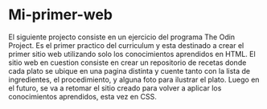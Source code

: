 # Mi-primer-web
 El siguiente projecto consiste en un ejercicio del programa The Odin Project. Es el primer practico del curriculum y esta destinado a crear el primer sitio web utilizando solo los conocimientos aprendidos en HTML. El sitio web en cuestion consiste en crear un repositorio de recetas donde cada plato se ubique en una pagina distinta y cuente tanto con la lista de ingredientes, el procedimiento, y alguna foto para ilustrar el plato. 
  Luego en el futuro, se va a retomar el sitio creado para volver a aplicar los conocimientos aprendidos, esta vez en CSS. 
